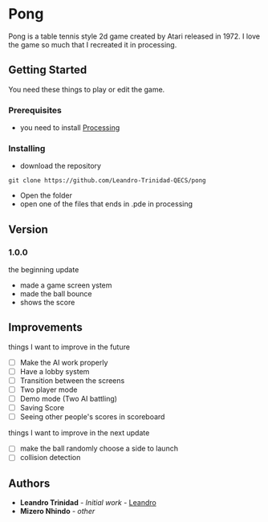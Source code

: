 # Pong

Pong is a table tennis style 2d game created by Atari released in 1972. I love the game so much that I recreated it in processing.

## Getting Started

You need these things to play or edit the game.

### Prerequisites

- you need to install [Processing](https://processing.org/)

### Installing

- download the repository

```
git clone https://github.com/Leandro-Trinidad-QECS/pong
```

- Open the folder
- open one of the files that ends in .pde in processing

## Version

### 1.0.0
the beginning update
- made a game screen ystem
- made the ball bounce
- shows the score
## Improvements
things I want to improve in the future

*   [ ] Make the AI work properly
*   [ ] Have a lobby system
*   [ ] Transition between the screens
*   [ ] Two player mode
*   [ ] Demo mode (Two AI battling)
*   [ ] Saving Score 
*   [ ] Seeing other people's scores in scoreboard

things I want to improve in the next update
*   [ ] make the ball randomly choose a side to launch
*   [ ] collision detection
## Authors

* **Leandro Trinidad** - *Initial work* - [Leandro](https://github.com/Leandro-Trinidad-QECS)
* **Mizero Nhindo** - *other* 

